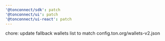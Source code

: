 ```yaml
---
'@tonconnect/sdk': patch
'@tonconnect/ui': patch
'@tonconnect/ui-react': patch
---
```


chore: update fallback wallets list to match config.ton.org/wallets-v2.json
